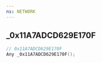 ```yaml
---
ns: NETWORK
---
```

## _0x11A7ADCD629E170F

```c
// 0x11A7ADCD629E170F
Any _0x11A7ADCD629E170F();
```

